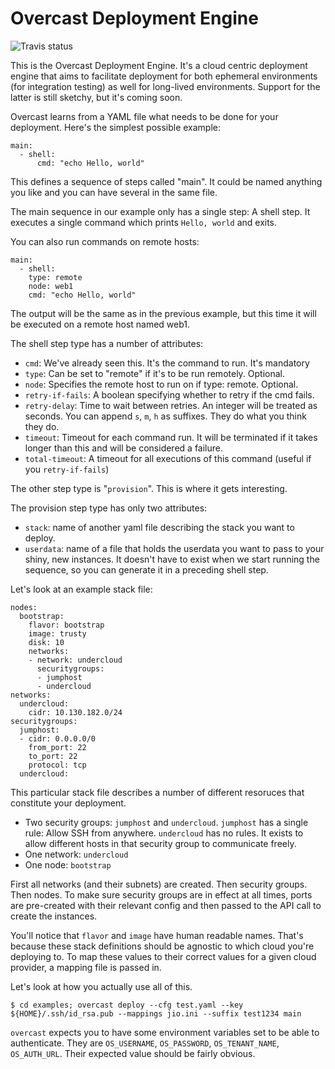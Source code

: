 # Overcast Deployment Engine

![Travis status](https://travis-ci.org/overcastde/python-overcast.svg)

This is the Overcast Deployment Engine. It's a cloud centric deployment engine
that aims to facilitate deployment for both ephemeral environments (for
integration testing) as well for long-lived environments. Support for the
latter is still sketchy, but it's coming soon.

Overcast learns from a YAML file what needs to be done for your deployment.
Here's the simplest possible example:

    main:
      - shell:
          cmd: "echo Hello, world"

This defines a sequence of steps called "main". It could be named anything
you like and you can have several in the same file.

The main sequence in our example only has a single step: A shell step. It executes a single command which prints `Hello, world` and exits.

You can also run commands on remote hosts:

    main:
      - shell:
        type: remote
        node: web1
        cmd: "echo Hello, world"

The output will be the same as in the previous example, but this time it will
be executed on a remote host named web1.

The shell step type has a number of attributes:

- `cmd`: We've already seen this. It's the command to run. It's mandatory
- `type`: Can be set to "remote" if it's to be run remotely. Optional.
- `node`: Specifies the remote host to run on if type: remote. Optional.
- `retry-if-fails`: A boolean specifying whether to retry if the cmd fails.
- `retry-delay`: Time to wait between retries. An integer will be treated as seconds. You can append `s`, `m`, `h` as suffixes. They do what you think they do.
- `timeout`: Timeout for each command run. It will be terminated if it takes longer than this and will be considered a failure.
- `total-timeout`: A timeout for all executions of this command (useful if you `retry-if-fails`)

The other step type is "`provision`". This is where it gets interesting.

The provision step type has only two attributes:
 - `stack`: name of another yaml file describing the stack you want to deploy.
 - `userdata`: name of a file that holds the userdata you want to pass to your shiny, new instances. It doesn't have to exist when we start running the sequence, so you can generate it in a preceding shell step.

Let's look at an example stack file:

    nodes:
      bootstrap:
        flavor: bootstrap
        image: trusty
        disk: 10
        networks:
        - network: undercloud
          securitygroups:
          - jumphost
          - undercloud
    networks:
      undercloud:
        cidr: 10.130.182.0/24
    securitygroups:
      jumphost:
      - cidr: 0.0.0.0/0
        from_port: 22
        to_port: 22
        protocol: tcp
      undercloud:

This particular stack file describes a number of different resoruces that constitute your deployment.
 - Two security groups:  `jumphost` and `undercloud`. `jumphost` has a single rule: Allow SSH from anywhere. `undercloud` has no rules. It exists to allow different hosts in that security group to communicate freely.
 - One network: `undercloud`
 - One node: `bootstrap`

First all networks (and their subnets) are created. Then security groups. Then nodes. To make sure security groups are in effect at all times, ports are pre-created with their relevant config and then passed to the API call to create the instances.

You'll notice that `flavor` and `image` have human readable names. That's because these stack definitions should be agnostic to which cloud you're deploying to. To map these values to their correct values for a given cloud provider, a mapping file is passed in.
 
Let's look at how you actually use all of this.

    $ cd examples; overcast deploy --cfg test.yaml --key ${HOME}/.ssh/id_rsa.pub --mappings jio.ini --suffix test1234 main 

`overcast` expects you to have some environment variables set to be able to authenticate. They are `OS_USERNAME`, `OS_PASSWORD`, `OS_TENANT_NAME`, `OS_AUTH_URL`. Their expected value should be fairly obvious.
